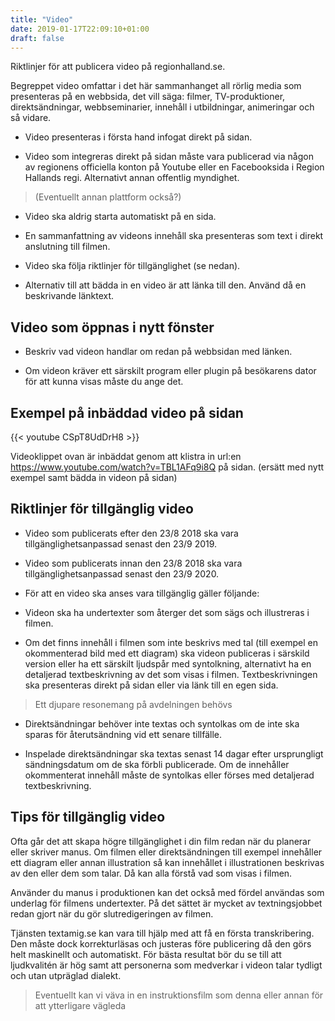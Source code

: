```yaml
---
title: "Video"
date: 2019-01-17T22:09:10+01:00
draft: false
---
```


Riktlinjer för att publicera video på regionhalland.se.

Begreppet video omfattar i det här sammanhanget all rörlig media som presenteras på en webbsida, det vill säga: filmer, TV-produktioner, direktsändningar, webbseminarier, innehåll i utbildningar, animeringar och så vidare.

  - Video presenteras i första hand infogat direkt på sidan.

  - Video som integreras direkt på sidan måste vara publicerad via någon av regionens officiella konton på Youtube eller en Facebooksida i Region Hallands regi. Alternativt annan offentlig myndighet.
  > (Eventuellt annan plattform också?)

  - Video ska aldrig starta automatiskt på en sida.

  - En sammanfattning av videons innehåll ska presenteras som text i direkt anslutning till filmen.

  - Video ska följa riktlinjer för tillgänglighet (se nedan).

  - Alternativ till att bädda in en video är att länka till den. Använd då en beskrivande länktext.

## Video som öppnas i nytt fönster

* Beskriv vad videon handlar om redan på webbsidan med länken.

* Om videon kräver ett särskilt program eller plugin på besökarens dator för att kunna visas måste du ange det.

## Exempel på inbäddad video på sidan

{{< youtube CSpT8UdDrH8 >}}

Videoklippet ovan är inbäddat genom att klistra in url:en https://www.youtube.com/watch?v=TBL1AFq9i8Q på sidan. (ersätt med nytt exempel samt bädda in videon på sidan)

## Riktlinjer för tillgänglig video

  - Video som publicerats efter den 23/8 2018 ska vara tillgänglighetsanpassad senast den 23/9 2019.

  - Video som publicerats innan den 23/8 2018 ska vara tillgänglighetsanpassad senast den 23/9 2020.

  - För att en video ska anses vara tillgänglig gäller följande:
   - Videon ska ha undertexter som återger det som sägs och illustreras i filmen.
   - Om det finns innehåll i filmen som inte beskrivs med tal (till exempel en okommenterad bild med ett diagram) ska videon publiceras i särskild version eller ha ett särskilt ljudspår med syntolkning, alternativt ha en detaljerad textbeskrivning av det som visas i filmen. Textbeskrivningen ska presenteras direkt på sidan eller via länk till en egen sida.

> Ett djupare resonemang på avdelningen behövs

  - Direktsändningar behöver inte textas och syntolkas om de inte ska sparas för återutsändning vid ett senare tillfälle.

  - Inspelade direktsändningar ska textas senast 14 dagar efter ursprungligt sändningsdatum om de ska förbli publicerade. Om de innehåller okommenterat innehåll måste de syntolkas eller förses med detaljerad textbeskrivning.

## Tips för tillgänglig video

Ofta går det att skapa högre tillgänglighet i din film redan när du planerar eller skriver manus. Om filmen eller direktsändningen till exempel innehåller ett diagram eller annan illustration så kan innehållet i illustrationen beskrivas av den eller dem som talar. Då kan alla förstå vad som visas i filmen.

Använder du manus i produktionen kan det också med fördel användas som underlag för filmens undertexter. På det sättet är mycket av textningsjobbet redan gjort när du gör slutredigeringen av filmen.

Tjänsten textamig.se kan vara till hjälp med att få en första transkribering. Den måste dock korrekturläsas och justeras före publicering då den görs helt maskinellt och automatiskt. För bästa resultat bör du se till att ljudkvalitén är hög samt att personerna som medverkar i videon talar tydligt och utan utpräglad dialekt.

> Eventuellt kan vi väva in en instruktionsfilm som denna eller annan för att ytterligare vägleda
